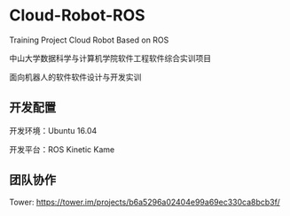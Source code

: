 # Cloud-Robot-ROS

Training Project Cloud Robot Based on ROS

中山大学数据科学与计算机学院软件工程软件综合实训项目

面向机器人的软件软件设计与开发实训

## 开发配置

开发环境：Ubuntu 16.04

开发平台：ROS Kinetic Kame

## 团队协作

Tower: <https://tower.im/projects/b6a5296a02404e99a69ec330ca8bcb3f/>
